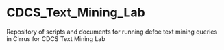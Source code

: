 # CDCS_Text_Mining_Lab
Repository of scripts and documents for running defoe text mining queries in Cirrus for CDCS Text Mining Lab 
